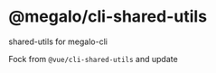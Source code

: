 # @megalo/cli-shared-utils
shared-utils for megalo-cli

Fock from `@vue/cli-shared-utils` and update
